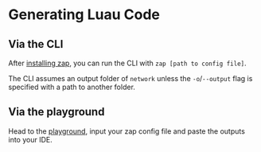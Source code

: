# Generating Luau Code

## Via the CLI

After [installing zap](../install.md), you can run the CLI with `zap [path to config file]`.

The CLI assumes an output folder of `network` unless the `-o`/`--output` flag is specified with a path to another folder.

## Via the playground

Head to the [playground](../playground.md), input your zap config file and paste the outputs into your IDE. 
